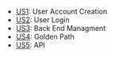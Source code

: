 - [US1](https://docs.google.com/presentation/d/14CAvfiwjBFsALwIxGfDVpObej8KEHZr61knZjAVPcpQ/edit?usp=sharing): User Account Creation
- [US2](https://docs.google.com/presentation/d/1brO6W6vMGfm3Fll91Asbdafu0EHfDUZTitLr4zbEPuY/edit#slide=id.p): User Login
- [US3](https://docs.google.com/presentation/d/14CAvfiwjBFsALwIxGfDVpObej8KEHZr61knZjAVPcpQ/edit?usp=sharing): Back End Managment
- [US4](https://docs.google.com/presentation/d/1KwMUcDTZ_bNqhBcw1MT64GYL7dZ2zWjfL0LCsDjI6GE/edit#slide=id.p): Golden Path
- [US5](https://docs.google.com/presentation/d/14CAvfiwjBFsALwIxGfDVpObej8KEHZr61knZjAVPcpQ/edit#slide=id.g314471a9acb_1_29): API 
